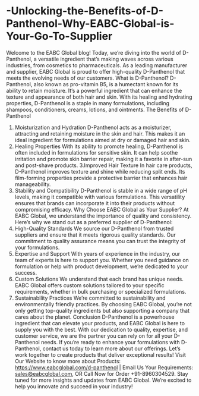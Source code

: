 # -Unlocking-the-Benefits-of-D-Panthenol-Why-EABC-Global-is-Your-Go-To-Supplier
Welcome to the EABC Global blog! Today, we’re diving into the world of D-Panthenol, a versatile ingredient that’s making waves across various industries, from cosmetics to pharmaceuticals. As a leading manufacturer and supplier, EABC Global is proud to offer high-quality D-Panthenol that meets the evolving needs of our customers.
 What is D-Panthenol?
D-Panthenol, also known as pro-vitamin B5, is a humectant known for its ability to retain moisture. It’s a powerful ingredient that can enhance the texture and appearance of both hair and skin. With its healing and hydrating properties, D-Panthenol is a staple in many formulations, including shampoos, conditioners, creams, lotions, and ointments.
 The Benefits of D-Panthenol
 1. Moisturization and Hydration
D-Panthenol acts as a moisturizer, attracting and retaining moisture in the skin and hair. This makes it an ideal ingredient for formulations aimed at dry or damaged hair and skin.
 2. Healing Properties
With its ability to promote healing, D-Panthenol is often included in formulations for sensitive skin. It can help soothe irritation and promote skin barrier repair, making it a favorite in after-sun and post-shave products.
 3.Improved Hair Texture
In hair care products, D-Panthenol improves texture and shine while reducing split ends. Its film-forming properties provide a protective barrier that enhances hair manageability.
 4. Stability and Compatibility
D-Panthenol is stable in a wide range of pH levels, making it compatible with various formulations. This versatility ensures that brands can incorporate it into their products without compromising efficacy.
 Why Choose EABC Global as Your Supplier?
At EABC Global, we understand the importance of quality and consistency. Here’s why we stand out as a preferred supplier of D-Panthenol:
 1. High-Quality Standards
We source our D-Panthenol from trusted suppliers and ensure that it meets rigorous quality standards. Our commitment to quality assurance means you can trust the integrity of your formulations.
 2. Expertise and Support
With years of experience in the industry, our team of experts is here to support you. Whether you need guidance on formulation or help with product development, we’re dedicated to your success.
 3. Custom Solutions
We understand that each brand has unique needs. EABC Global offers custom solutions tailored to your specific requirements, whether in bulk purchasing or specialized formulations.
 4. Sustainability Practices
We’re committed to sustainability and environmentally friendly practices. By choosing EABC Global, you’re not only getting top-quality ingredients but also supporting a company that cares about the planet.
 Conclusion
D-Panthenol is a powerhouse ingredient that can elevate your products, and EABC Global is here to supply you with the best. With our dedication to quality, expertise, and customer service, we are the partner you can rely on for all your D-Panthenol needs.
If you’re ready to enhance your formulations with D-Panthenol, contact us today to learn more about our offerings. Let’s work together to create products that deliver exceptional results!
Visit Our Website to know more about Products: https://www.eabcglobal.com/d-panthenol | Email Us Your Requirements: sales@eabcglobal.com, OR Call Now for Order +91-8960304529.
Stay tuned for more insights and updates from EABC Global. We’re excited to help you innovate and succeed in your industry!
